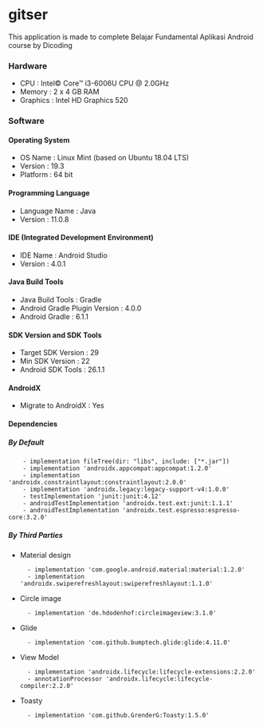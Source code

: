# gitser
This application is made to complete Belajar Fundamental Aplikasi Android course by Dicoding

### Hardware
- CPU : Intel© Core™ i3-6006U CPU @ 2.0GHz
- Memory : 2 x 4 GB RAM
- Graphics : Intel HD Graphics 520

### Software
#### Operating System
- OS Name : Linux Mint (based on Ubuntu 18.04 LTS)
- Version : 19.3
- Platform : 64 bit

#### Programming Language
- Language Name : Java
- Version : 11.0.8

#### IDE (Integrated Development Environment)
- IDE Name : Android Studio
- Version : 4.0.1

#### Java Build Tools
- Java Build Tools : Gradle
- Android Gradle Plugin Version : 4.0.0
- Android Gradle : 6.1.1

#### SDK Version and SDK Tools
- Target SDK Version : 29
- Min SDK Version : 22
- Android SDK Tools : 26.1.1

#### AndroidX
- Migrate to AndroidX : Yes

#### Dependencies
##### By Default
        - implementation fileTree(dir: "libs", include: ["*.jar"])
        - implementation 'androidx.appcompat:appcompat:1.2.0'
        - implementation 'androidx.constraintlayout:constraintlayout:2.0.0'
        - implementation 'androidx.legacy:legacy-support-v4:1.0.0'
        - testImplementation 'junit:junit:4.12'
        - androidTestImplementation 'androidx.test.ext:junit:1.1.1'
        - androidTestImplementation 'androidx.test.espresso:espresso-core:3.2.0'

##### By Third Parties
- Material design

        - implementation 'com.google.android.material:material:1.2.0'
        - implementation 'androidx.swiperefreshlayout:swiperefreshlayout:1.1.0'

- Circle image

        - implementation 'de.hdodenhof:circleimageview:3.1.0'

- Glide

        - implementation 'com.github.bumptech.glide:glide:4.11.0'

- View Model

        - implementation 'androidx.lifecycle:lifecycle-extensions:2.2.0'
        - annotationProcessor 'androidx.lifecycle:lifecycle-compiler:2.2.0'

- Toasty

        - implementation 'com.github.GrenderG:Toasty:1.5.0'
